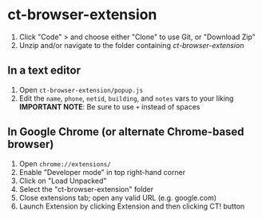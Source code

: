 # ct-browser-extension

1. Click "Code" > and choose either "Clone" to use Git, or "Download Zip"
2. Unzip and/or navigate to the folder containing *ct-browser-extension*

## In a text editor
1. Open `ct-browser-extension/popup.js`
2. Edit the `name`, `phone`, `netid`, `building`, and `notes` vars to your liking
**IMPORTANT NOTE**: Be sure to use `+` instead of spaces

## In Google Chrome (or alternate Chrome-based browser)
1. Open `chrome://extensions/`
2. Enable "Developer mode" in top right-hand corner
3. Click on "Load Unpacked"
4. Select the "ct-browser-extension" folder
5. Close extensions tab; open any valid URL (e.g. google.com)
6. Launch Extension by clicking Extension and then clicking CT! button